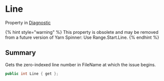# Line

Property in [Diagnostic](yarn.compiler.diagnostic.md)

{% hint style="warning" %}
This property is obsolete and may be removed from a future version of Yarn Spinner: Use Range.Start.Line.
{% endhint %}

## Summary

Gets the zero-indexed line number in FileName at which the issue begins.

```csharp
public int Line { get };
```
